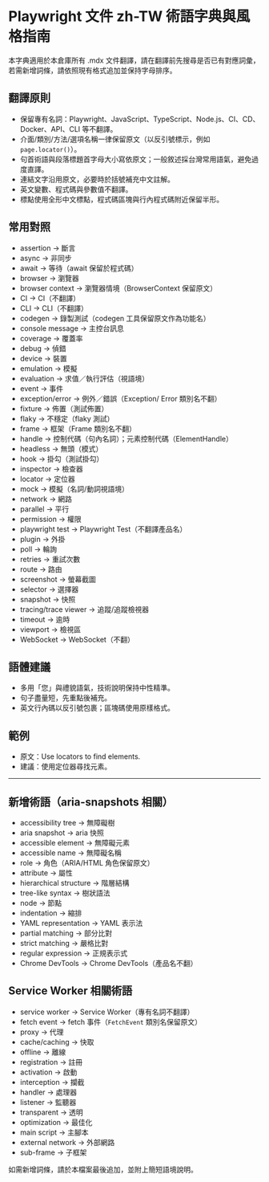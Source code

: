 # Playwright 文件 zh-TW 術語字典與風格指南

本字典適用於本倉庫所有 .mdx 文件翻譯，請在翻譯前先搜尋是否已有對應詞彙，若需新增詞條，請依照現有格式追加並保持字母排序。

## 翻譯原則
- 保留專有名詞：Playwright、JavaScript、TypeScript、Node.js、CI、CD、Docker、API、CLI 等不翻譯。
- 介面/類別/方法/選項名稱一律保留原文（以反引號標示，例如 `page.locator()`）。
- 句首術語與段落標題首字母大小寫依原文；一般敘述採台灣常用語氣，避免過度直譯。
- 連結文字沿用原文，必要時於括號補充中文註解。
- 英文變數、程式碼與參數值不翻譯。
- 標點使用全形中文標點，程式碼區塊與行內程式碼附近保留半形。

## 常用對照
- assertion → 斷言
- async → 非同步
- await → 等待（await 保留於程式碼）
- browser → 瀏覽器
- browser context → 瀏覽器情境（BrowserContext 保留原文）
- CI → CI（不翻譯）
- CLI → CLI（不翻譯）
- codegen → 錄製測試（codegen 工具保留原文作為功能名）
- console message → 主控台訊息
- coverage → 覆蓋率
- debug → 偵錯
- device → 裝置
- emulation → 模擬
- evaluation → 求值／執行評估（視語境）
- event → 事件
- exception/error → 例外／錯誤（Exception/ Error 類別名不翻）
- fixture → 佈置（測試佈置）
- flaky → 不穩定（flaky 測試）
- frame → 框架（Frame 類別名不翻）
- handle → 控制代碼（句內名詞）；元素控制代碼（ElementHandle）
- headless → 無頭（模式）
- hook → 掛勾（測試掛勾）
- inspector → 檢查器
- locator → 定位器
- mock → 模擬（名詞/動詞視語境）
- network → 網路
- parallel → 平行
- permission → 權限
- playwright test → Playwright Test（不翻譯產品名）
- plugin → 外掛
- poll → 輪詢
- retries → 重試次數
- route → 路由
- screenshot → 螢幕截圖
- selector → 選擇器
- snapshot → 快照
- tracing/trace viewer → 追蹤/追蹤檢視器
- timeout → 逾時
- viewport → 檢視區
- WebSocket → WebSocket（不翻）

## 語體建議
- 多用「您」與禮貌語氣，技術說明保持中性精準。
- 句子盡量短，先重點後補充。
- 英文行內碼以反引號包裹；區塊碼使用原樣格式。

## 範例
- 原文：Use locators to find elements.
- 建議：使用定位器尋找元素。

---

## 新增術語（aria-snapshots 相關）
- accessibility tree → 無障礙樹
- aria snapshot → aria 快照
- accessible element → 無障礙元素
- accessible name → 無障礙名稱
- role → 角色（ARIA/HTML 角色保留原文）
- attribute → 屬性
- hierarchical structure → 階層結構
- tree-like syntax → 樹狀語法
- node → 節點
- indentation → 縮排
- YAML representation → YAML 表示法
- partial matching → 部分比對
- strict matching → 嚴格比對
- regular expression → 正規表示式
- Chrome DevTools → Chrome DevTools（產品名不翻）

## Service Worker 相關術語
- service worker → Service Worker（專有名詞不翻譯）
- fetch event → fetch 事件（`FetchEvent` 類別名保留原文）
- proxy → 代理
- cache/caching → 快取
- offline → 離線
- registration → 註冊
- activation → 啟動
- interception → 攔截
- handler → 處理器
- listener → 監聽器
- transparent → 透明
- optimization → 最佳化
- main script → 主腳本
- external network → 外部網路
- sub-frame → 子框架

如需新增詞條，請於本檔案最後追加，並附上簡短語境說明。
